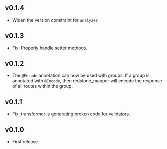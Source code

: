 ## v0.1.4
* Widen the version constraint for `analyzer`

## v0.1.3
* Fix: Properly handle setter methods.

## v0.1.2
* The `@Encode` annotation can now be used with groups. If a group is annotated with `@Encode`, then redstone_mapper will encode the response of all routes within the group.

## v0.1.1
* Fix: transformer is generating broken code for validators.

## v0.1.0
* First release.
